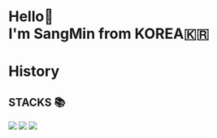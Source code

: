 <h1> Hello👋 <br /> I'm SangMin from KOREA🇰🇷</h1>
<h1> History </h1>
<h2> STACKS 📚 </h2>

<div>
  <img src="https://img.shields.io/badge/Java-ffffff?style=flat&logo=java&logoColor=red"/>
  <img src="https://img.shields.io/badge/Python-3776AB?style=flat&logo=Python&logoColor=ffffff"/>
  <img src="https://img.shields.io/badge/MySQL-4479A1?style=flat&logo=MySQL&logoColor=ffffff"/>
</div>

